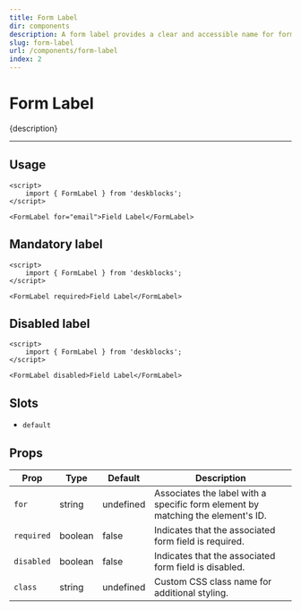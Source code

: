 ```yaml
---
title: Form Label
dir: components
description: A form label provides a clear and accessible name for form inputs, helping users understand the purpose of each field.
slug: form-label
url: /components/form-label
index: 2
---
```


<script>
  import 'deskblocks/globalStyles';
</script>

# Form Label

{description}

---

## Usage

<!-- Import `FormLabel` component from deskblocks. -->

```svelte example
<script>
	import { FormLabel } from 'deskblocks';
</script>

<FormLabel for="email">Field Label</FormLabel>
```

## Mandatory label

<!-- Use the `required` prop to indicate that the label corresponds to a mandatory form field. -->

```svelte example hideScript
<script>
	import { FormLabel } from 'deskblocks';
</script>

<FormLabel required>Field Label</FormLabel>
```

## Disabled label

<!-- Use the `disabled` prop to apply a disabled state to the label, indicating that the associated form field is inactive. -->

```svelte example hideScript
<script>
	import { FormLabel } from 'deskblocks';
</script>

<FormLabel disabled>Field Label</FormLabel>
```

## Slots

- `default`

## Props

| Prop       | Type    | Default   | Description                                                                     |
| ---------- | ------- | --------- | ------------------------------------------------------------------------------- |
| `for`      | string  | undefined | Associates the label with a specific form element by matching the element's ID. |
| `required` | boolean | false     | Indicates that the associated form field is required.                           |
| `disabled` | boolean | false     | Indicates that the associated form field is disabled.                           |
| `class`    | string  | undefined | Custom CSS class name for additional styling.                                   |
